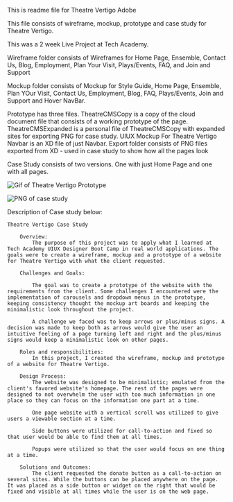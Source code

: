 This is readme file for Theatre Vertigo Adobe

This file consists of wireframe, mockup, prototype and case study for Theatre Vertigo.

This was a 2 week Live Project at Tech Academy.

Wireframe folder consists of Wireframes for Home Page, Ensemble, Contact Us, Blog, Employment, Plan Your Visit, Plays/Events, FAQ, and Join and Support

Mockup folder consists of Mockup for Style Guide, Home Page, Ensemble, Plan YOur Visit, Contact Us, Employment, Blog, FAQ, Plays/Events, Join and Support and Hover NavBar.

Prototype has three files. 
    TheatreCMSCopy is a copy of the cloud document file that consists of a working prototype of the page. 
    TheatreCMSExpanded is a personal file of TheatreCMSCopy with expanded sites for exporting PNG for case study.
    UIUX Mockup For Theatre Vertigo Navbar is an XD file of just Navbar. 
    Export folder consists of PNG files exported from XD - used in case study to show how all the pages look 

Case Study consists of two versions. One with just Home Page and one with all pages.

![Gif of Theatre Vertigo Prototype](https://github.com/jenjenayjen/Tech-Academy-UIUX-Boot-Camp/blob/main/Live%20Project/Theatre%20Vertigo%20Adobe/TheatreVertigoPrototype.gif)

![PNG of case study](https://github.com/jenjenayjen/Tech-Academy-UIUX-Boot-Camp/blob/main/Live%20Project/Theatre%20Vertigo%20Adobe/Case%20Study/Theatre%20Vertigo%20Case%20Study%20All%20Pages.png)

Description of Case study below:

    Theatre Vertigo Case Study

        Overview: 
            The purpose of this project was to apply what I learned at Tech Academy UIUX Designer Boot Camp in real world applications. The goals were to create a wireframe, mockup and a prototype of a website for Theatre Vertigo with what the client requested. 

        Challenges and Goals: 

            The goal was to create a prototype of the website with the requirements from the client. Some challenges I encountered were the implementation of carousels and dropdown menus in the prototype, keeping consistency thought the mockup art boards and keeping the minimalistic look throughout the project. 

            A challenge we faced was to keep arrows or plus/minus signs. A decision was made to keep both as arrows would give the user an intuitive feeling of a page turning left and right and the plus/minus signs would keep a minimalistic look on other pages. 

        Roles and responsibilities: 
            In this project, I created the wireframe, mockup and prototype of a website for Theatre Vertigo. 

        Design Process: 
            The website was designed to be minimalistic; emulated from the client's favored website's homepage. The rest of the pages were designed to not overwhelm the user with too much information in one place so they can focus on the information one part at a time. 

            One page website with a vertical scroll was utilized to give users a viewable section at a time. 

            Side buttons were utilized for call-to-action and fixed so that user would be able to find them at all times. 

            Popups were utilized so that the user would focus on one thing at a time. 

        Solutions and Outcomes: 
            The client requested the donate button as a call-to-action on several sites. While the buttons can be placed anywhere on the page. It was placed as a side button or widget on the right that would be fixed and visible at all times while the user is on the web page. 
